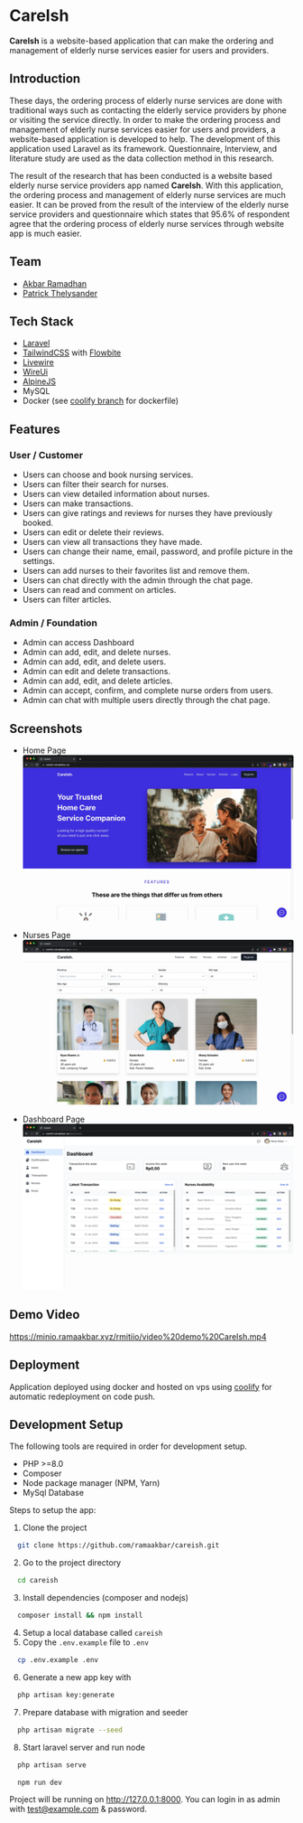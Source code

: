# CareIsh

**CareIsh** is a website-based application that can make the ordering and management of elderly nurse services easier for users and providers.

## Introduction

These days, the ordering process of elderly nurse services are done with traditional ways such as contacting the elderly service providers by phone or visiting the service directly. In order to make the ordering process and management of elderly nurse services easier for users and providers, a website-based application is developed to help. The development of this application used Laravel as its framework. Questionnaire, Interview, and literature study are used as the data collection method in this research.

The result of the research that has been conducted is a website based elderly nurse service providers app named **CareIsh**. With this application, the ordering process and management of elderly nurse services are much easier. It can be proved from the result of the interview of the elderly nurse service providers and questionnaire which states that 95.6% of respondent agree that the ordering process of elderly nurse services through website app is much easier.

## Team

-   [Akbar Ramadhan](https://github.com/ramaakbar)
-   [Patrick Thelysander](https://github.com/Osiris181)

## Tech Stack

-   [Laravel](https://laravel.com/)
-   [TailwindCSS](https://tailwindcss.com/) with [Flowbite](https://flowbite.com/)
-   [Livewire](https://laravel-livewire.com/)
-   [WireUi](https://livewire-wireui.com/)
-   [AlpineJS](https://alpinejs.dev/)
-   MySQL
-   Docker (see [coolify branch](https://github.com/ramaakbar/careish/tree/coolify) for dockerfile)

## Features

### User / Customer

-   Users can choose and book nursing services.
-   Users can filter their search for nurses.
-   Users can view detailed information about nurses.
-   Users can make transactions.
-   Users can give ratings and reviews for nurses they have previously booked.
-   Users can edit or delete their reviews.
-   Users can view all transactions they have made.
-   Users can change their name, email, password, and profile picture in the settings.
-   Users can add nurses to their favorites list and remove them.
-   Users can chat directly with the admin through the chat page.
-   Users can read and comment on articles.
-   Users can filter articles.

### Admin / Foundation

-   Admin can access Dashboard
-   Admin can add, edit, and delete nurses.
-   Admin can add, edit, and delete users.
-   Admin can edit and delete transactions.
-   Admin can add, edit, and delete articles.
-   Admin can accept, confirm, and complete nurse orders from users.
-   Admin can chat with multiple users directly through the chat page.

## Screenshots

-   Home Page
    ![Home Page](public/assets/screenshot/home.webp)

-   Nurses Page
    ![Nurses Page](public/assets/screenshot/nurses.webp)

-   Dashboard Page
    ![Dashboard Page](public/assets/screenshot/dashboard.webp)

## Demo Video

https://minio.ramaakbar.xyz/rmitiio/video%20demo%20CareIsh.mp4

## Deployment

Application deployed using docker and hosted on vps using [coolify](https://docs.coollabs.io/coolify/) for automatic redeployment on code push.

## Development Setup

The following tools are required in order for development setup.

-   PHP >=8.0
-   Composer
-   Node package manager (NPM, Yarn)
-   MySql Database

Steps to setup the app:

1. Clone the project

```bash
  git clone https://github.com/ramaakbar/careish.git
```

2. Go to the project directory

```bash
  cd careish
```

3. Install dependencies (composer and nodejs)

```bash
  composer install && npm install
```

4. Setup a local database called `careish`
5. Copy the `.env.example` file to `.env`

```bash
  cp .env.example .env
```

6. Generate a new app key with

```bash
  php artisan key:generate
```

7. Prepare database with migration and seeder

```bash
  php artisan migrate --seed
```

8. Start laravel server and run node

```bash
  php artisan serve
```

```bash
  npm run dev
```

Project will be running on http://127.0.0.1:8000. You can login in as admin with test@example.com & password.
